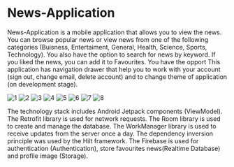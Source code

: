 # News-Application
News-Application is a mobile application that allows you to view the news. You can browse popular news or view news from one of the following categories (Buisness, Entertaiment, General, Health, Science, Sports, Technology). You also have the option to search for news by keyword. If you liked the news, you can add it to Favourites.
You have the opport
This application has navigation drawer that help you to work with your account (sign out, change email, delete account) and to change theme of application (on development stage). 

![1](https://github.com/Dmitry-Zv/News-Applicaion/assets/70663257/feb2c5ad-0b94-46b4-9860-e8a0ae0136fe) ![2](https://github.com/Dmitry-Zv/News-Applicaion/assets/70663257/7cd4c069-6fcd-40f7-9162-aa16182595fa) ![3](https://github.com/Dmitry-Zv/News-Applicaion/assets/70663257/06f5cc96-9352-4390-b0a1-4a50587d3741) ![4](https://github.com/Dmitry-Zv/News-Applicaion/assets/70663257/03f783f0-9168-4e40-86fd-45f70af186de) ![5](https://github.com/Dmitry-Zv/News-Applicaion/assets/70663257/cf84f686-5cc0-4112-8bd3-6bc506625763) ![6](https://github.com/Dmitry-Zv/News-Applicaion/assets/70663257/b58e3065-7042-4f8c-9f39-a3feef7d273f) ![7](https://github.com/Dmitry-Zv/News-Applicaion/assets/70663257/e371b36e-ae3f-40bd-a832-e1423deacf31) ![8](https://github.com/Dmitry-Zv/News-Applicaion/assets/70663257/ebc66fad-4de8-4680-84ad-9468ac4e029e)











The technology stack includes Android Jetpack components (ViewModel). The Retrofit library is used for network requests. The Room library is used to create and manage the database. The WorkManager library is used to receive updates from the server once a day. The dependency inversion principle was used by the Hilt framework. The Firebase is used for authentication (Authentication), store favourites news(Realtime Database) and profile image (Storage).
